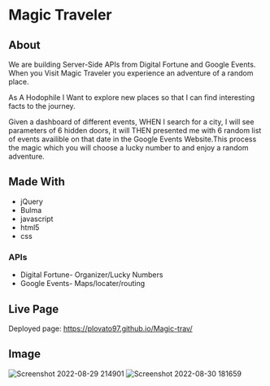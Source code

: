 # Magic Traveler
## About

We are building Server-Side APIs from Digital Fortune and Google Events. When you Visit Magic Traveler you experience an adventure of a random place.

As A Hodophile I Want to explore new places so that I can find interesting facts to the journey.

Given a dashboard of different events, WHEN I search for a city, I will see parameters of 6 hidden doors, it will THEN presented me with 6 random list of events availible on that date in the Google Events Website.This process the magic which you will choose a lucky number to and enjoy a random adventure.

## Made With

* jQuery
* Bulma
* javascript
* html5
* css

### APIs

* Digital Fortune- Organizer/Lucky Numbers
* Google Events- Maps/locater/routing

## Live Page
Deployed page: https://plovato97.github.io/Magic-trav/

## Image
![Screenshot 2022-08-29 214901](https://user-images.githubusercontent.com/109039347/187554254-9a7b5448-ec97-414f-965c-ad3da1da407c.png)
![Screenshot 2022-08-30 181659](https://user-images.githubusercontent.com/109039347/187554731-1b35c991-f105-4805-bdf5-eeae8d322f82.png)


